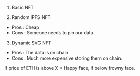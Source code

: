 1. Basic NFT

2. Random IPFS NFT

-   Pros : Cheap
-   Cons : Someone needs to pin our data

3. Dynamic SVG NFT

-   Pros : The data is on chain
-   Cons : Much more expensive storing them on chain.

If price of ETH is above X > Happy face, if below frowny face.
